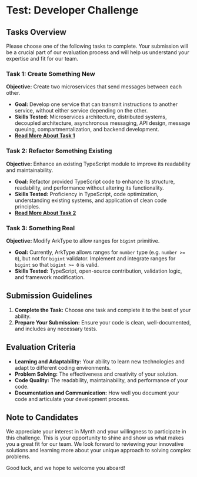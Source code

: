 # Test: Developer Challenge

## Tasks Overview

Please choose one of the following tasks to complete. Your submission
will be a crucial part of our evaluation process and will help us
understand your expertise and fit for our team.

### Task 1: Create Something New

**Objective:** Create two microservices that send messages between each
other.

- **Goal:** Develop one service that can transmit instructions to
  another service, without either service depending on the other.
- **Skills Tested:** Microservices architecture, distributed systems,
  decoupled architecture, asynchronous messaging, API design, message
  queuing, compartmentalization, and backend development.
- **[Read More About Task 1](assignment1/README.md)**

### Task 2: Refactor Something Existing

**Objective:** Enhance an existing TypeScript module to improve its
readability and maintainability.

- **Goal:** Refactor provided TypeScript code to enhance its structure,
  readability, and performance without altering its functionality.
- **Skills Tested:** Proficiency in TypeScript, code optimization,
  understanding existing systems, and application of clean code
  principles.
- **[Read More About Task 2](assignment2/README.md)**

### Task 3: Something Real

**Objective:** Modify ArkType to allow ranges for `bigint` primitive.

- **Goal:** Currently, ArkType allows ranges for `number` type
  (e.g. `number >= 0`), but not for `bigint` validator. Implement and
  integrate ranges for `bigint` so that `bigint >= 0` is valid.
- **Skills Tested:** TypeScript, open-source contribution, validation
  logic, and framework modification.

## Submission Guidelines

1.  **Complete the Task:** Choose one task and complete it to the best
    of your ability.
2.  **Prepare Your Submission:** Ensure your code is clean,
    well-documented, and includes any necessary tests.

## Evaluation Criteria

- **Learning and Adaptability:** Your ability to learn new technologies
  and adapt to different coding environments.
- **Problem Solving:** The effectiveness and creativity of your
  solution.
- **Code Quality:** The readability, maintainability, and performance of
  your code.
- **Documentation and Communication:** How well you document your code
  and articulate your development process.

## Note to Candidates

We appreciate your interest in Mynth and your willingness to participate
in this challenge. This is your opportunity to shine and show us what
makes you a great fit for our team. We look forward to reviewing your
innovative solutions and learning more about your unique approach to
solving complex problems.

Good luck, and we hope to welcome you aboard!
